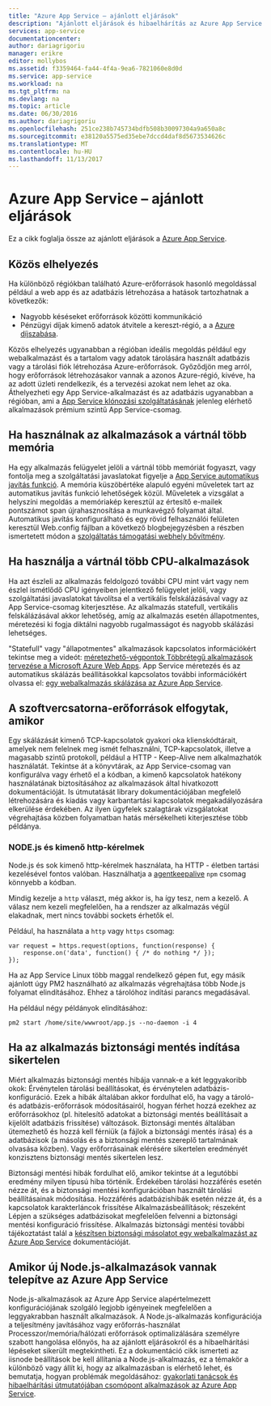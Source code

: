 ```yaml
---
title: "Azure App Service – ajánlott eljárások"
description: "Ajánlott eljárások és hibaelhárítás az Azure App Service megismerése"
services: app-service
documentationcenter: 
author: dariagrigoriu
manager: erikre
editor: mollybos
ms.assetid: f3359464-fa44-4f4a-9ea6-7821060e8d0d
ms.service: app-service
ms.workload: na
ms.tgt_pltfrm: na
ms.devlang: na
ms.topic: article
ms.date: 06/30/2016
ms.author: dariagrigoriu
ms.openlocfilehash: 251ce238b745734bdfb508b30097304a9a650a8c
ms.sourcegitcommit: e38120a5575ed35ebe7dccd4daf8d5673534626c
ms.translationtype: MT
ms.contentlocale: hu-HU
ms.lasthandoff: 11/13/2017
---
```

# <a name="best-practices-for-azure-app-service"></a>Azure App Service – ajánlott eljárások
Ez a cikk foglalja össze az ajánlott eljárások a [Azure App Service](http://go.microsoft.com/fwlink/?LinkId=529714). 

## <a name="colocation"></a>Közös elhelyezés
Ha különböző régiókban található Azure-erőforrások hasonló megoldással például a web app és az adatbázis létrehozása a hatások tartozhatnak a következők:

* Nagyobb késéseket erőforrások közötti kommunikáció
* Pénzügyi díjak kimenő adatok átvitele a kereszt-régió, a a [Azure díjszabása](https://azure.microsoft.com/pricing/details/data-transfers).

Közös elhelyezés ugyanabban a régióban ideális megoldás például egy webalkalmazást és a tartalom vagy adatok tárolására használt adatbázis vagy a tárolási fiók létrehozása Azure-erőforrások. Győződjön meg arról, hogy erőforrások létrehozásakor vannak a azonos Azure-régió, kivéve, ha az adott üzleti rendelkezik, és a tervezési azokat nem lehet az oka. Áthelyezheti egy App Service-alkalmazást és az adatbázis ugyanabban a régióban, ami a [App Service klónozási szolgáltatásának](app-service-web-app-cloning.md) jelenleg elérhető alkalmazások prémium szintű App Service-csomag.   

## <a name="memoryresources"></a>Ha használnak az alkalmazások a vártnál több memória
Ha egy alkalmazás felügyelet jelöli a vártnál több memóriát fogyaszt, vagy fontolja meg a szolgáltatási javaslatokat figyelje a [App Service automatikus javítás funkció](https://azure.microsoft.com/blog/auto-healing-windows-azure-web-sites). A memória küszöbértéke alapuló egyéni műveletek tart az automatikus javítás funkció lehetőségek közül. Műveletek a vizsgálat a helyszíni megoldás a memóriakép keresztül az értesítő e-mailek pontszámot span újrahasznosítása a munkavégző folyamat által. Automatikus javítás konfigurálható és egy rövid felhasználói felületen keresztül Web.config fájlban a következő blogbejegyzésben a részben ismertetett módon a [szolgáltatás támogatási webhely bővítmény](https://azure.microsoft.com/blog/additional-updates-to-support-site-extension-for-azure-app-service-web-apps).   

## <a name="CPUresources"></a>Ha használja a vártnál több CPU-alkalmazások
Ha azt észleli az alkalmazás feldolgozó további CPU mint várt vagy nem észlel ismétlődő CPU igényeiben jelentkező felügyelet jelöli, vagy szolgáltatási javaslatokat távolítsa el a vertikális felskálázásával vagy az App Service-csomag kiterjesztése. Az alkalmazás statefull, vertikális felskálázásával akkor lehetőség, amíg az alkalmazás esetén állapotmentes, méretezési ki fogja diktálni nagyobb rugalmasságot és nagyobb skálázási lehetséges. 

"Statefull" vagy "állapotmentes" alkalmazások kapcsolatos információkért tekintse meg a videót: [méretezhető-végpontok Többrétegű alkalmazások tervezése a Microsoft Azure Web Apps](https://channel9.msdn.com/Events/TechEd/NorthAmerica/2014/DEV-B414#fbid=?hashlink=fbid). App Service méretezés és az automatikus skálázás beállításokkal kapcsolatos további információkért olvassa el: [egy webalkalmazás skálázása az Azure App Service](web-sites-scale.md).  

## <a name="socketresources"></a>A szoftvercsatorna-erőforrások elfogytak, amikor
Egy skálázását kimenő TCP-kapcsolatok gyakori oka klienskódtárait, amelyek nem felelnek meg ismét felhasználni, TCP-kapcsolatok, illetve a magasabb szintű protokoll, például a HTTP - Keep-Alive nem alkalmazhatók használatát. Tekintse át a könyvtárak, az App Service-csomag van konfigurálva vagy érhető el a kódban, a kimenő kapcsolatok hatékony használatának biztosításához az alkalmazások által hivatkozott dokumentációját. Is útmutatását library dokumentációjában megfelelő létrehozására és kiadás vagy karbantartási kapcsolatok megakadályozására elkerülése érdekében. Az ilyen ügyfelek szalagtárak vizsgálatokat végrehajtása közben folyamatban hatás mérsékelheti kiterjesztése több példánya.

### <a name="nodejs-and-outgoing-http-requests"></a>NODE.js és kimenő http-kérelmek
Node.js és sok kimenő http-kérelmek használata, ha HTTP - életben tartási kezelésével fontos valóban. Használhatja a [agentkeepalive](https://www.npmjs.com/package/agentkeepalive) `npm` csomag könnyebb a kódban.

Mindig kezelje a `http` választ, még akkor is, ha így tesz, nem a kezelő. A válasz nem kezeli megfelelően, ha a rendszer az alkalmazás végül elakadnak, mert nincs további sockets érhetők el.

Például, ha használata a `http` vagy `https` csomag:

```
var request = https.request(options, function(response) {
    response.on('data', function() { /* do nothing */ });
});
```

Ha az App Service Linux több maggal rendelkező gépen fut, egy másik ajánlott úgy PM2 használható az alkalmazás végrehajtása több Node.js folyamat elindításához. Ehhez a tárolóhoz indítási parancs megadásával.

Ha például négy példányok elindításához:

`pm2 start /home/site/wwwroot/app.js --no-daemon -i 4`

## <a name="appbackup"></a>Ha az alkalmazás biztonsági mentés indítása sikertelen
Miért alkalmazás biztonsági mentés hibája vannak-e a két leggyakoribb okok: Érvénytelen tárolási beállításokat, és érvénytelen adatbázis-konfiguráció. Ezek a hibák általában akkor fordulhat elő, ha vagy a tároló- és adatbázis-erőforrások módosításairól, hogyan férhet hozzá ezekhez az erőforrásokhoz (pl. hitelesítő adatokat a biztonsági mentés beállításait a kijelölt adatbázis frissítése) változások. Biztonsági mentés általában ütemezhető és hozzá kell férniük (a fájlok a biztonsági mentés írása) és a adatbázisok (a másolás és a biztonsági mentés szereplő tartalmának olvasása közben). Vagy erőforrásainak elérésére sikertelen eredményét konzisztens biztonsági mentés sikertelen lesz. 

Biztonsági mentési hibák fordulhat elő, amikor tekintse át a legutóbbi eredmény milyen típusú hiba történik. Érdekében tárolási hozzáférés esetén nézze át, és a biztonsági mentési konfigurációban használt tárolási beállításainak módosítása. Hozzáférés adatbázishibák esetén nézze át, és a kapcsolatok karakterláncok frissítése Alkalmazásbeállítások; részeként Lépjen a szükséges adatbázisokat megfelelően felvenni a biztonsági mentési konfiguráció frissítése. Alkalmazás biztonsági mentési további tájékoztatást talál a [készítsen biztonsági másolatot egy webalkalmazást az Azure App Service](web-sites-backup.md) dokumentációját.

## <a name="nodejs"></a>Amikor új Node.js-alkalmazások vannak telepítve az Azure App Service
Node.js-alkalmazások az Azure App Service alapértelmezett konfigurációjának szolgáló legjobb igényeinek megfelelően a leggyakrabban használt alkalmazások. A Node.js-alkalmazás konfigurációja a teljesítmény javításához vagy erőforrás-használat Processzor/memória/hálózati erőforrások optimalizálására személyre szabott hangolása előnyös, ha az ajánlott eljárásokról és a hibaelhárítási lépéseket sikerült megtekintheti. Ez a dokumentáció cikk ismerteti az iisnode beállítások be kell állítania a Node.js-alkalmazás, ez a témakör a különböző vagy állít ki, hogy az alkalmazásban is elérhető lehet, és bemutatja, hogyan problémák megoldásához: [gyakorlati tanácsok és hibaelhárítási útmutatójában csomópont alkalmazások az Azure App Service](app-service-web-nodejs-best-practices-and-troubleshoot-guide.md).   

